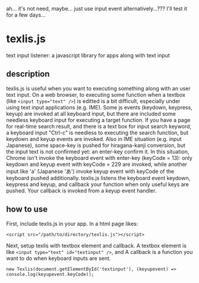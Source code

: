 ah... it's not need, maybe... just use input event alternatively...???
I'll test it for a few days...

# texlis.js
text input listener: a javascript library for apps along with text input

## description
texlis.js is useful when you want to executing something along with an user text input.
On a web browser, to executing some function when a textbox (like `<input type="text" />`) is editted is a bit difficult, especially under using text input applications (e.g. IME).
Some js events (keydown, keypress, keyup) are invoked at all keyboard input, but there are included some needless keyboard input for executing a target function.
If you have a page for real-time search result, and there is a text box for input search keyword, a keyboard input "Ctrl-c" is needless to executing the search function, but keydown and keyup events are invoked. 
Also in IME situation (e.g. input Japanese), some space-key is pushed for hiragana-kanji conversion, but the input text is not confirmed yet: an enter-key confirm it. In this situation, Chrome isn't invoke the keyboard event with enter-key (keyCode = 13): only keydown and keyup event with keyCode = 229 are invoked, while another input like 'a' (Japanese 'あ') invoke keyup event with keyCode of the keyboard pushed additionally. 
texlis.js listens the keyboard event keydown, keypress and keyup, and callback your function when only useful keys are pushed. Your callback is invoked from a keyup event handler. 

## how to use
First, include texlis.js in your app.
In a html page likes:
```
<script src="/path/to/directory/texlis.js"></script>
```

Next, setup texlis with textbox element and callback.
A textbox element is like `<input type="text" id="textinput" />`, and A callback is a function you want to do when keyboard inputs are sent.
```
new Texlis(document.getElementById('textinput'), (keyupevent) => console.log(keyupevent.keyCode));
```

